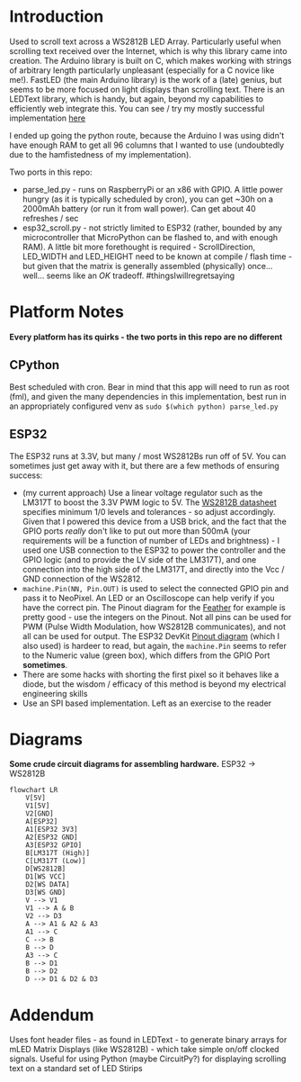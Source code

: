 # Introduction

Used to scroll text across a WS2812B LED Array.
Particularly useful when scrolling text received over the Internet, which is why this library came into creation. The Arduino library is built on C, which makes working with strings of arbitrary length particularly unpleasant (especially for a C novice like me!). FastLED (the main Arduino library) is the work of a (late) genius, but seems to be more focused on light displays than scrolling text. There is an LEDText library, which is handy, but again, beyond my capabilities to efficiently web integrate this. You can see / try my mostly successful implementation [here](https://github.com/fadesibert/arduino_esp32_scroller)

I ended up going the python route, because the Arduino I was using didn't have enough RAM to get all 96 columns that I wanted to use (undoubtedly due to the hamfistedness of my implementation).

Two ports in this repo:
* parse_led.py - runs on RaspberryPi or an x86 with GPIO. A little power hungry (as it is typically scheduled by cron), you can get ~30h on a 2000mAh battery (or run it from wall power). Can get about 40 refreshes / sec
* esp32_scroll.py - not strictly limited to ESP32 (rather, bounded by any microcontroller that MicroPython can be flashed to, and with enough RAM). A little bit more forethought is required - ScrollDirection, LED_WIDTH and LED_HEIGHT need to be known at compile / flash time - but given that the matrix is generally assembled (physically) once... well... seems like an *OK* tradeoff. #thingsIwillregretsaying

# Platform Notes

__Every platform has its quirks - the two ports in this repo are no different__

## CPython

Best scheduled with cron. Bear in mind that this app will need to run as root (fml), and given the many dependencies in this implementation, best run in an appropriately configured venv as `sudo $(which python) parse_led.py`

## ESP32

The ESP32 runs at 3.3V, but many / most WS2812Bs run off of 5V. You can sometimes just get away with it, but there are a few methods of ensuring success:
* (my current approach) Use a linear voltage regulator such as the LM317T to boost the 3.3V PWM logic to 5V. The [WS2812B datasheet](https://cdn-shop.adafruit.com/datasheets/WS2812B.pdf) specifies minimum 1/0 levels and tolerances - so adjust accordingly. Given that I powered this device from a USB brick, and the fact that the GPIO ports *really* don't like to put out more than 500mA (your requirements will be a function of number of LEDs and brightness) - I used one USB connection to the ESP32 to power the controller and the GPIO logic (and to provide the LV side of the LM317T), and one connection into the high side of the LM317T, and directly into the Vcc / GND connection of the WS2812.
* `machine.Pin(NN, Pin.OUT)` is used to select the connected GPIO pin and pass it to NeoPixel. An LED or an Oscilloscope can help verify if you have the correct pin. The Pinout diagram for the [Feather](https://learn.adafruit.com/assets/41623) for example is pretty good - use the integers on the Pinout. Not all pins can be used for PWM (Pulse Width Modulation, how WS2812B communicates), and not all can be used for output. The ESP32 DevKit [Pinout diagram](https://www.mischianti.org/wp-content/uploads/2020/11/ESP32-DOIT-DEV-KIT-v1-pinout-mischianti.png) (which I also used) is hardeer to read, but again, the `machine.Pin` seems to refer to the Numeric value (green box), which differs from the GPIO Port __sometimes__. 
* There are some hacks with shorting the first pixel so it behaves like a diode, but the wisdom / efficacy of this method is beyond my electrical engineering skills
* Use an SPI based implementation. Left as an exercise to the reader

# Diagrams

__Some crude circuit diagrams for assembling hardware.__
ESP32 -> WS2812B

```mermaid
flowchart LR
    V[5V]
    V1[5V]
    V2[GND]
    A[ESP32]
    A1[ESP32 3V3]
    A2[ESP32 GND]
    A3[ESP32 GPIO]
    B[LM317T (High)]
    C[LM317T (Low)]
    D[WS2812B]
    D1[WS VCC]
    D2[WS DATA]
    D3[WS GND]
    V --> V1
    V1 --> A & B
    V2 --> D3
    A --> A1 & A2 & A3
    A1 --> C
    C --> B
    B --> D
    A3 --> C
    B --> D1
    B --> D2
    D --> D1 & D2 & D3

```

# Addendum

Uses font header files - as found in LEDText - to generate binary arrays for mLED Matrix Displays (like WS2812B) - which take simple on/off clocked signals. Useful for using Python (maybe CircuitPy?) for displaying scrolling text on a standard set of LED Stirips
